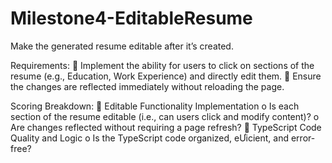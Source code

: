 # Milestone4-EditableResume

Make the generated resume editable after it’s created.

Requirements:
 Implement the ability for users to click on sections of the resume (e.g., Education, Work
Experience) and directly edit them.
 Ensure the changes are reflected immediately without reloading the page.

Scoring Breakdown:
 Editable Functionality Implementation 
o Is each section of the resume editable (i.e., can users click and modify content)?
o Are changes reflected without requiring a page refresh?
 TypeScript Code Quality and Logic 
o Is the TypeScript code organized, eƯicient, and error-free?
